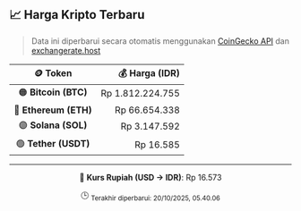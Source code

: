 

<!-- HARGA_KRIPTO -->
## 📈 Harga Kripto Terbaru

> Data ini diperbarui secara otomatis menggunakan [CoinGecko API](https://www.coingecko.com/) dan [exchangerate.host](https://exchangerate.host/)

<div align="center">

| 🪙 Token | 💰 Harga (IDR) |
|:------:|---------------:|
| 🟠 **Bitcoin (BTC)**   | Rp 1.812.224.755 |
| 🔵 **Ethereum (ETH)**  | Rp 66.654.338 |
| 🟣 **Solana (SOL)**    | Rp 3.147.592 |
| 🟢 **Tether (USDT)**   | Rp 16.585 |

---

💱 **Kurs Rupiah (USD → IDR)**: Rp 16.573

🕒 <sub>Terakhir diperbarui: 20/10/2025, 05.40.06</sub>

</div>
<!-- /HARGA_KRIPTO -->